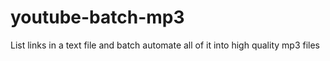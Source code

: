 # youtube-batch-mp3
List links in a text file and batch automate all of it into high quality mp3 files

